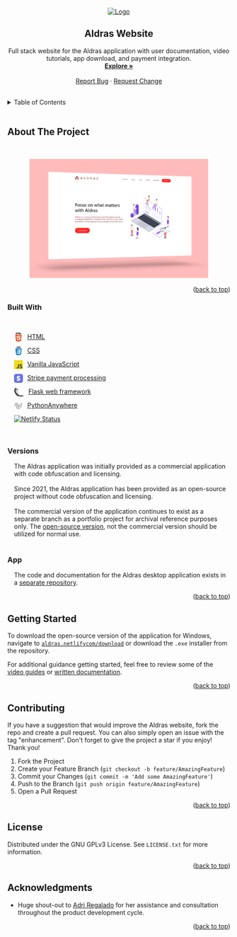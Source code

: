 <div id="top"></div>


<br>
<div align="center">
  <a href="https://aldras.netlify.com/">
    <img src="assets/img/favicon.ico" alt="Logo" width="80" height="80">
  </a>

<h2 align="center">Aldras Website</h2>

  <p align="center">
    Full stack website for the Aldras application with user documentation, video tutorials, app download, and payment integration.
    <br>
    <a href="https://aldras.netlify.com/"><strong>Explore »</strong></a>
    <br>
    <br>
    <a href="https://github.com/aldras-automation/aldras-website/issues">Report Bug</a>
    ·
    <a href="https://github.com/aldras-automation/aldras-website/issues">Request Change</a>
  </p>
</div>

<br>


<details>
  <summary>Table of Contents</summary>
  <ol>
    <li>
      <a href="#about-the-project">About The Project</a>
      <ul>
        <li><a href="#built-with">Built With</a></li>
        <li><a href="#versions">Versions</a></li>
        <li><a href="#app">App</a></li>
      </ul>
    </li>
    <li><a href="#getting-started">Getting Started</a></li>
    <li><a href="#contributing">Contributing</a></li>
    <li><a href="#license">License</a></li>
    <li><a href="#acknowledgments">Acknowledgments</a></li>
  </ol>
</details>


<br>


## About The Project
<br>
<p align="center" style="padding: 0 10%;">
  <a href="https://aldras.netlify.com/">
    <img src="assets/readme/site.png" />
  </a>
</p>

<p align="right">(<a href="#top">back to top</a>)</p>



### Built With
<br>

<div style="padding-left: 15px;">

  [<img align="left" alt="HTML" height="20px"
  src="assets/readme/html.png"
  style="padding-right:10px"/>](https://stripe.com/) [HTML](https://en.wikipedia.org/wiki/HTML5)

  [<img align="left" alt="CSS" height="20px"
  src="assets/readme/css.jpg"
  style="padding-right:10px"/>](https://stripe.com/) [CSS](https://en.wikipedia.org/wiki/CSS)

  [<img align="left" alt="JavaScript" height="20px"
  src="assets/readme/vanilla_js.jpg"
  style="padding-right:10px"/>](https://stripe.com/) [Vanilla JavaScript](https://en.wikipedia.org/wiki/CSS)

  [<img align="left" alt="Stripe" height="20px"
  src="assets/readme/stripe.png"
  style="padding-right:10px"/>](https://stripe.com/) [Stripe
  payment processing](https://stripe.com/)

  [<img align="left" alt="Flask" height="20px"
  src="assets/readme/flask.png"
  style="padding-right:10px"/>](https://flask.palletsprojects.com/en/2.0.x/)
  [Flask web framework](https://flask.palletsprojects.com/en/2.0.x/)
  
  [<img align="left" alt="PythonAnywhere" height="20px"
  src="assets/readme/pythonanywhere.png"
  style="padding-right:10px"/>](https://www.pythonanywhere.com/) [PythonAnywhere](https://www.pythonanywhere.com/)
  
  [![Netlify Status](https://api.netlify.com/api/v1/badges/c522e328-228a-4f86-b55f-288f957d6d1c/deploy-status)](https://aldras.netlifycom)

</div>

<br>

### Versions

<div style="padding-left: 15px;">
    The Aldras application was initially provided as a commercial application with code obfuscation and licensing.
    <br><br>
    Since 2021, the Aldras application has been provided as an open-source project without code obfuscation and licensing.
    <br><br>
    The commercial version of the application continues to exist as a separate branch as a portfolio project for archival reference purposes only. The <a href="https://github.com/aldras-automation/aldras-app/tree/open-source">open-source version</a>, not the commercial version should be utilized for normal use.
</div>


<br>

### App

<div style="padding-left: 15px;">
    The code and documentation for the Aldras desktop application exists in a <a href="https://github.com/aldras-automation/aldras-app">separate repository</a>.
</div>



<p align="right">(<a href="#top">back to top</a>)</p>


## Getting Started

To download the open-source version of the application for Windows, navigate to
[`aldras.netlifycom/download`](https://aldras.netlify.com/download) or download the `.exe`
installer from the repository.

For additional guidance getting started, feel free to review some of the [video
guides](https://aldras.netlifycom/video) or [written
documentation](https://aldras.netlifycom/docs).

<p align="right">(<a href="#top">back to top</a>)</p>


## Contributing

If you have a suggestion that would improve the Aldras website, fork the repo
and create a pull request. You can also simply open an issue with the tag
"enhancement". Don't forget to give the project a star if you enjoy! Thank you!

1. Fork the Project
2. Create your Feature Branch (`git checkout -b feature/AmazingFeature`)
3. Commit your Changes (`git commit -m 'Add some AmazingFeature'`)
4. Push to the Branch (`git push origin feature/AmazingFeature`)
5. Open a Pull Request

<p align="right">(<a href="#top">back to top</a>)</p>


## License

Distributed under the GNU GPLv3 License. See `LICENSE.txt` for more information.

<p align="right">(<a href="#top">back to top</a>)</p>


## Acknowledgments

* Huge shout-out to [Adri Regalado](https://github.com/adrianaregalado) for her assistance and consultation throughout
 the product development cycle.

<p align="right">(<a href="#top">back to top</a>)</p>